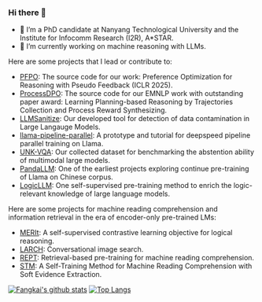 ### Hi there 👋 

- 🌱 I’m a PhD candidate at Nanyang Technological University and the Institute for Infocomm Research (I2R), A*STAR.
- 🔭 I’m currently working on machine reasoning with LLMs.

Here are some projects that I lead or contribute to:

- [PFPO](https://github.com/microsoft/unilm/tree/master/PFPO): The source code for our work: Preference Optimization for Reasoning with Pseudo Feedback (ICLR 2025).
- [ProcessDPO](https://github.com/SparkJiao/dpo-trajectory-reasoning): The source code for our EMNLP work with outstanding paper award: Learning Planning-based Reasoning by Trajectories Collection and Process Reward Synthesizing.
- [LLMSanitize](https://github.com/ntunlp/LLMSanitize): Our developed tool for detection of data contamination in Large Langauge Models.
- [llama-pipeline-parallel](https://github.com/SparkJiao/llama-pipeline-parallel): A prototype and tutorial for deepspeed pipeline parallel training on Llama.
- [UNK-VQA](https://github.com/guoyang9/UNK-VQA): Our collected dataset for benchmarking the abstention ability of multimodal large models.
- [PandaLLM](https://github.com/dandelionsllm/pandallm): One of the earliest projects exploring continue pre-training of Llama on Chinese corpus.
- [LogicLLM](https://github.com/SparkJiao/LogicLLM): One self-supervised pre-training method to enrich the logic-relevant knowledge of large language models.

Here are some projects for machine reading comprehension and information retrieval in the era of encoder-only pre-trained LMs:

- [MERIt](https://github.com/SparkJiao/MERIt): A self-supervised contrastive learning objective for logical reasoning.
- [LARCH](https://github.com/SparkJiao/LARCH): Conversational image search.
- [REPT](https://github.com/SparkJiao/Retrieval-based-Pre-training-for-Machine-Reading-Comprehension): Retrieval-based pre-training for machine reading comprehension.
- [STM](https://github.com/SparkJiao/Self-Training-MRC): A Self-Training Method for Machine Reading Comprehension with Soft Evidence Extraction.

[![Fangkai's github stats](https://github-readme-stats.vercel.app/api?username=SparkJiao&show_icons=true)](https://github.com/SparkJiao/github-readme-stats)
[![Top Langs](https://github-readme-stats.vercel.app/api/top-langs/?username=SparkJiao&hide=jupyter%20notebook,tex&langs_count=10&layout=compact)](https://github.com/SparkJiao/github-readme-stats)


<!--
**SparkJiao/SparkJiao** is a ✨ _special_ ✨ repository because its `README.md` (this file) appears on your GitHub profile.

Here are some ideas to get you started:

- 🔭 I’m currently working on ...
- 🌱 I’m currently learning ...
- 👯 I’m looking to collaborate on ...
- 🤔 I’m looking for help with ...
- 💬 Ask me about ...
- 📫 How to reach me: ...
- 😄 Pronouns: ...
- ⚡ Fun fact: ...
-->

